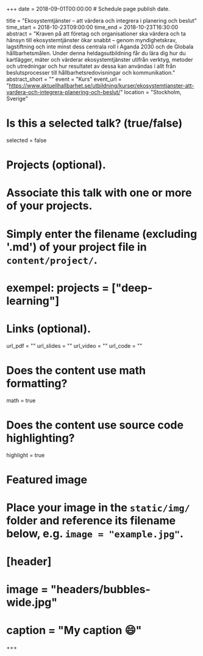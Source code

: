 +++
date = 2018-09-01T00:00:00  # Schedule page publish date.

title = "Ekosystemtjänster – att värdera och integrera i planering och beslut"
time_start = 2018-10-23T09:00:00
time_end = 2018-10-23T16:30:00
abstract = "Kraven på att företag och organisationer ska värdera och ta hänsyn till ekosystemtjänster ökar snabbt – genom myndighetskrav, lagstiftning och inte minst dess centrala roll i Aganda 2030 och de Globala hållbarhetsmålen. Under denna heldagsutbildning får du lära dig hur du kartlägger, mäter och värderar ekosystemtjänster utifrån verktyg, metoder och utredningar och hur resultatet av dessa kan användas i allt från beslutsprocesser till hållbarhetsredovisningar och kommunikation."
abstract_short = ""
event = "Kurs"
event_url = "https://www.aktuellhallbarhet.se/utbildning/kurser/ekosystemtjanster-att-vardera-och-integrera-planering-och-beslut/"
location = "Stockholm, Sverige"

# Is this a selected talk? (true/false)
selected = false

# Projects (optional).
#   Associate this talk with one or more of your projects.
#   Simply enter the filename (excluding '.md') of your project file in `content/project/`.
# exempel:  projects = ["deep-learning"]

# Links (optional).
url_pdf = ""
url_slides = ""
url_video = ""
url_code = ""

# Does the content use math formatting?
math = true

# Does the content use source code highlighting?
highlight = true

# Featured image
# Place your image in the `static/img/` folder and reference its filename below, e.g. `image = "example.jpg"`.
# [header]
# image = "headers/bubbles-wide.jpg"
# caption = "My caption :smile:"

+++
